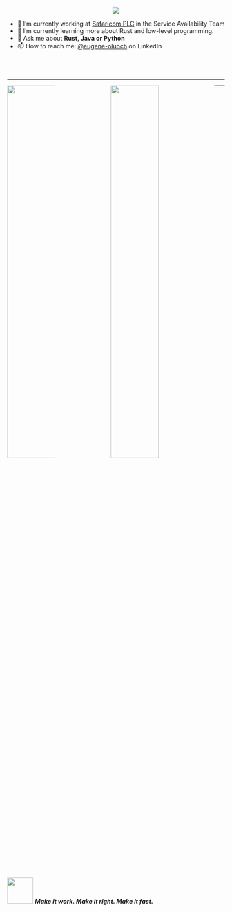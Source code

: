 <!-- <h2 align="center">
<pre><i><a href="https://rednafi.github.io/reflections" target="_blank">⚙ Eugene Mark Oluoch ⚙</a></i></pre>
</h2> -->

<!-- Typing SVG by DenverCoder1 - https://github.com/DenverCoder1/readme-typing-svg -->
<p align="center">
  <a href="https://github.com/DenverCoder1/readme-typing-svg"><img src="https://readme-typing-svg.demolab.com/?lines=Rustacean 🦀;Dare%20To%20Dream ✨;Make%20it%20fast 🚀;&font=Fira%20Code&center=true&width=440&height=45&color=f75c7e&vCenter=true&size=22&pause=1000"></a>
</p>


- 🔭 I’m currently working at [Safaricom PLC](https://safaricom.com) in the Service Availability Team
- 🌱 I’m currently learning more about Rust and low-level programming.
- 💬 Ask me about **Rust, Java or Python**
- 📫 How to reach me: [@eugene-oluoch](https://www.linkedin.com/in/eugene-oluoch/) on LinkedIn



<br />
<br />

-------
<div class="wrapper">
  <img align="left" width="47%" src="https://github-readme-streak-stats.herokuapp.com?user=Eugene-Oluoch&theme=tokyonight">
  
  <img align="left" width="47%" src="https://github-readme-stats.vercel.app/api?username=eugene-oluoch&show_icons=true&theme=tokyonight">
</div>

-------

<img src="https://media.giphy.com/media/LnQjpWaON8nhr21vNW/giphy.gif" width="60"> <em><b>Make it work. Make it right. Make it fast.</b></em>
